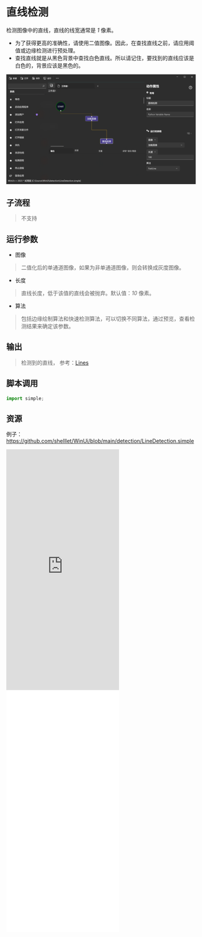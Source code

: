 # 直线检测
检测图像中的直线，直线的线宽通常是 *1* 像素。

* 为了获得更高的准确性，请使用二值图像。因此，在查找直线之前，请应用阈值或边缘检测进行预处理。
* 查找直线就是从黑色背景中查找白色直线。所以请记住，要找到的直线应该是白色的，背景应该是黑色的。


![LineDetection](./images/01.png ':size=90%')

## 子流程
> 不支持


## 运行参数

* 图像
> 二值化后的单通道图像，如果为非单通道图像，则会转换成灰度图像。
* 长度
> 直线长度，低于该值的直线会被抛弃。默认值：*10* 像素。
* 算法
>  包括边缘绘制算法和快速检测算法，可以切换不同算法，通过预览，查看检测结果来确定该参数。

## 输出

> 检测到的直线， 参考：[Lines](./types/Line.md)    


## 脚本调用

```python
import simple;

```

## 资源

例子：https://github.com/shelllet/WinUi/blob/main/detection/LineDetection.simple


<iframe type="text/html" height="640px" src="https://www.youtube.com/embed/GDqQxHO8NR0" frameborder="0"></iframe>

<iframe src="//player.bilibili.com/player.html?bvid=BV1xy4y1P7eE&page=1&autoplay=0" height='640px' scrolling="no" border="0" frameborder="no" framespacing="0" allowfullscreen="true"></iframe>